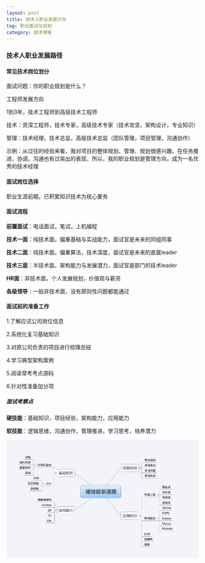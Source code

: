 ```yaml
---
layout: post
title: 技术人职业发展方向
tag: 职业面试与规划
category: 技术博客
---
```

### 技术人职业发展路径

#### 常见技术岗位划分

面试问题：你的职业规划是什么？

工程师发展方向

1到3年，技术工程师到高级技术工程师

技术：资深工程师，技术专家，高级技术专家（技术攻坚，架构设计，专业知识）

管理：技术经理，技术总监，高级技术总监（团队管理，项目管理，沟通协作）

示例：从过往的经验来看，我对项目的整体规划、管理、规划很感兴趣，在任务推进，协调，沟通也有过突出的表现，所以，我的职业规划是管理方向，成为一名优秀的技术经理

#### 面试岗位选择

职业生涯前期，已积累知识技术为核心要务

#### 面试流程

**前置面试**：电话面试，笔试，上机编程

**技术一面**：纯技术面，偏重基础与实战能力，面试官是未来的同组同事

**技术二面**：纯技术面，偏重算法，技术深度，面试官是未来的直属leader

**技术三面**：半技术面，架构能力与发展潜力，面试官是部门的技术leader

**HR面**：非技术面，个人发展规划，价值观与薪资

**各级领导**：一般非技术面，没有原则性问题都能通过

#### 面试前的准备工作

1.了解应试公司岗位信息

2.系统化复习基础知识

3.对原公司负责的项目进行梳理总结

4.学习典型架构案例

5.阅读常考考点源码

6.针对性准备加分项

##### 面试考察点

**硬技能**：基础知识，项目经验，架构能力，应用能力

**软技能**：逻辑思维，沟通协作，管理推进，学习思考，培养潜力

![capture_20200403105156369](\image\2020-04-03\capture_20200403105156369.png)